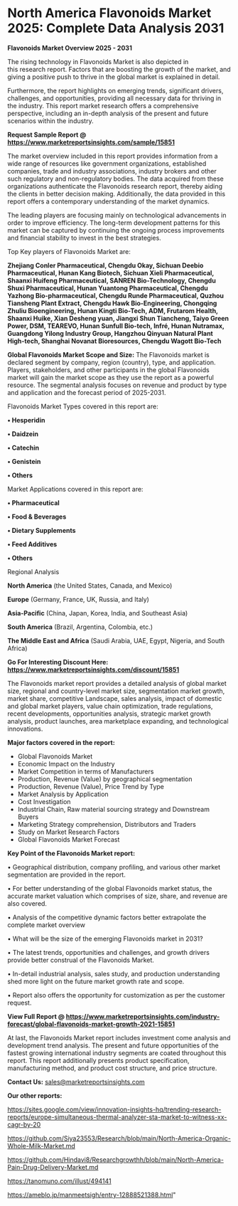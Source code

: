 # North America Flavonoids Market 2025: Complete Data Analysis 2031

<Strong> Flavonoids Market Overview 2025 - 2031</strong>

The rising technology in Flavonoids Market is also depicted in this research report. Factors that are boosting the growth of the market, and giving a positive push to thrive in the global market is explained in detail.

Furthermore, the report highlights on emerging trends, significant drivers, challenges, and opportunities, providing all necessary data for thriving in the industry. This report market research offers a comprehensive perspective, including an in-depth analysis of the present and future scenarios within the industry.

<strong>Request Sample Report @ <a href=https://www.marketreportsinsights.com/sample/15851>https://www.marketreportsinsights.com/sample/15851</a></strong>

The market overview included in this report provides information from a wide range of resources like government organizations, established companies, trade and industry associations, industry brokers and other such regulatory and non-regulatory bodies. The data acquired from these organizations authenticate the Flavonoids research report, thereby aiding the clients in better decision making. Additionally, the data provided in this report offers a contemporary understanding of the market dynamics.

The leading players are focusing mainly on technological advancements in order to improve efficiency. The long-term development patterns for this market can be captured by continuing the ongoing process improvements and financial stability to invest in the best strategies.

Top Key players of Flavonoids Market are:

<strong>Zhejiang Conler Pharmaceutical, Chengdu Okay, Sichuan Deebio Pharmaceutical, Hunan Kang Biotech, Sichuan Xieli Pharmaceutical, Shaanxi Huifeng Pharmaceutical, SANREN Bio-Technology, Chengdu Shuxi Pharmaceutical, Hunan Yuantong Pharmaceutical, Chengdu Yazhong Bio-pharmaceutical, Chengdu Runde Pharmaceutical, Quzhou Tiansheng Plant Extract, Chengdu Hawk Bio-Engineering, Chongqing Zhuliu Bioengineering, Hunan Kingti Bio-Tech, ADM, Frutarom Health, Shaanxi Huike, Xian Desheng yuan, Jiangxi Shun Tiancheng, Taiyo Green Power, DSM, TEAREVO, Hunan Sunfull Bio-tech, Infré, Hunan Nutramax, Guangdong Yilong Industry Group, Hangzhou Qinyuan Natural Plant High-tech, Shanghai Novanat Bioresources, Chengdu Wagott Bio-Tech</strong>

<strong><b>Global Flavonoids Market Scope and Size:</b></strong>
The Flavonoids market is declared segment by company, region (country), type, and application. Players, stakeholders, and other participants in the global Flavonoids market will gain the market scope as they use the report as a powerful resource. The segmental analysis focuses on revenue and product by type and application and the forecast period of 2025-2031.

Flavonoids Market Types covered in this report are:

<strong>• Hesperidin

• Daidzein

• Catechin

• Genistein

• Others</strong>

Market Applications covered in this report are:

<strong>• Pharmaceutical

• Food & Beverages

• Dietary Supplements

• Feed Additives

• Others</strong> 

Regional Analysis

<strong>North America</strong> (the United States, Canada, and Mexico)

<strong>Europe</strong> (Germany, France, UK, Russia, and Italy)

<strong>Asia-Pacific</strong> (China, Japan, Korea, India, and Southeast Asia)

<strong>South America</strong> (Brazil, Argentina, Colombia, etc.)

<strong>The Middle East and Africa</strong> (Saudi Arabia, UAE, Egypt, Nigeria, and South Africa)

<strong>Go For Interesting Discount Here: <a href=https://www.marketreportsinsights.com/discount/15851>https://www.marketreportsinsights.com/discount/15851</a></strong>

The Flavonoids market report provides a detailed analysis of global market size, regional and country-level market size, segmentation market growth, market share, competitive Landscape, sales analysis, impact of domestic and global market players, value chain optimization, trade regulations, recent developments, opportunities analysis, strategic market growth analysis, product launches, area marketplace expanding, and technological innovations.

<strong><b>Major factors covered in the report:</b></strong>
<ul>
  <li>Global Flavonoids Market </li>
  <li>Economic Impact on the Industry</li>
  <li>Market Competition in terms of Manufacturers</li>
  <li>Production, Revenue (Value) by geographical segmentation</li>
  <li>Production, Revenue (Value), Price Trend by Type</li>
  <li>Market Analysis by Application</li>
  <li>Cost Investigation</li>
  <li>Industrial Chain, Raw material sourcing strategy and Downstream Buyers</li>
  <li>Marketing Strategy comprehension, Distributors and Traders</li>
  <li>Study on Market Research Factors</li>
  <li>Global Flavonoids Market Forecast</li>
</ul>

<strong><b>Key Point of the Flavonoids Market report:</b></strong>

• Geographical distribution, company profiling, and various other market segmentation are provided in the report.

• For better understanding of the global Flavonoids market status, the accurate market valuation which comprises of size, share, and revenue are also covered.

• Analysis of the competitive dynamic factors better extrapolate the complete market overview

• What will be the size of the emerging Flavonoids market in 2031?

• The latest trends, opportunities and challenges, and growth drivers provide better construal of the Flavonoids Market.

• In-detail industrial analysis, sales study, and production understanding shed more light on the future market growth rate and scope.

• Report also offers the opportunity for customization as per the customer request.

<strong><b>View Full Report @ <a href=https://www.marketreportsinsights.com/industry-forecast/global-flavonoids-market-growth-2021-15851>https://www.marketreportsinsights.com/industry-forecast/global-flavonoids-market-growth-2021-15851</a></b></strong>


At last, the Flavonoids Market report includes investment come analysis and development trend analysis. The present and future opportunities of the fastest growing international industry segments are coated throughout this report. This report additionally presents product specification, manufacturing method, and product cost structure, and price structure.

<strong>Contact Us:</strong>
sales@marketreportsinsights.com

<strong>Our other reports:</strong>

<a href=https://sites.google.com/view/innovation-insights-hq/trending-research-reports/europe-simultaneous-thermal-analyzer-sta-market-to-witness-xx-cagr-by-20>https://sites.google.com/view/innovation-insights-hq/trending-research-reports/europe-simultaneous-thermal-analyzer-sta-market-to-witness-xx-cagr-by-20</a>

<a href=https://github.com/Siya23553/Research/blob/main/North-America-Organic-Whole-Milk-Market.md>https://github.com/Siya23553/Research/blob/main/North-America-Organic-Whole-Milk-Market.md</a>

<a href=https://github.com/Hindavi8/Researchgrowthh/blob/main/North-America-Pain-Drug-Delivery-Market.md>https://github.com/Hindavi8/Researchgrowthh/blob/main/North-America-Pain-Drug-Delivery-Market.md</a>

<a href=https://tanomuno.com/illust/494141>https://tanomuno.com/illust/494141</a>

<a href=https://ameblo.jp/manmeetsigh/entry-12888521388.html>https://ameblo.jp/manmeetsigh/entry-12888521388.html</a>"
